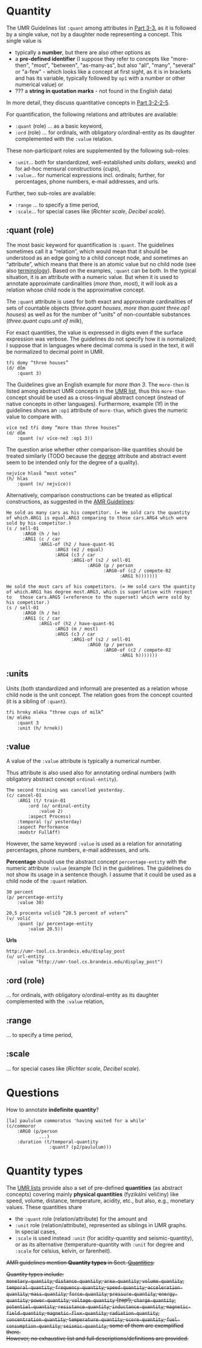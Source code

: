 # Quantity

The UMR Guidelines list `:quant` among attributes in [Part 3-3.](https://github.com/umr4nlp/umr-guidelines/blob/master/guidelines.md#part-3-3-UMR-attributes) as it is followed by a single value, not by a daughter node representing a concept. This single value is
- typically a **number**, but there are also other options as
- a **pre-defined identifier** (I suppose they refer to concepts like "more-then", "most", "between", "as-many-as", but also "all", "many", "several" or "a-few" - which looks like a concept at first sight, as it is in brackets and has its variable, typically followed by `op1` with a number or other numerical value) or 
- ??? a **string in quotation marks** - not found in the English data)

In more detail, they discuss quantitative concepts in [Part
3-2-2-5](https://github.com/umr4nlp/umr-guidelines/blob/master/guidelines.md#part-3-2-2-5-quantification).

For quantification, the following relations and attributes are available:
- `:quant` (role) ... as a basic keyword,
- `:ord` (role) ... for ordinals, with obligatory o/ordinal-entity as its daughter complemented with the `:value` relation.  

These non-participant roles are supplemented by the following sub-roles:
- `:unit`... both for standardized, well-established units _dollars_, _weeks_) and for ad-hoc mensural constructions (_cups_), 
- `:value`... for numerical expressions incl. ordinals; further, for percentages, phone numbers, e-mail addresses, and urls. 

Further, two sub-roles are available:
- `:range` ... to specify a time period, 
- `:scale`...  for special cases like (_Richter scale_, _Decibel scale_). 

## :quant (role)

The most basic keyword for quantification is `:quant`. The guidelines
sometimes call it a “relation”, which would mean that it should be understood
as an edge going to a child concept node, and sometimes an “attribute”, which
means that there is an atomic value but no child node (see also
[terminology](terminologie.md)). Based on the examples, `:quant` can be both.
In the typical situation, it is an attribute with a numeric value. But when
it is used to annotate approximate cardinalities (_more than_, _most_), it
will look as a relation whose child node is the approximative concept.

The `:quant` attribute is used for both exact and approximate cardinalities of sets of countable objects (_three.quant houses_, _more than.quant three.op1 houses_) as well as for the number of "units" of non-countable substances (_three.quant cups.unit of milk_),

For exact quantities, the value is expressed in digits even if the surface
expression was verbose. The guidelines do not specify how it is normalized; I suppose that in languages where decimal comma is used in the text, it will be normalized to decimal point in UMR.

```
tři domy “three houses”
(d/ dům
    :quant 3)
```

The Guidelines give an English example for _more than 3_. The `more-then` is listed among abstract UMR concepts in the [UMR list](https://docs.google.com/spreadsheets/d/1PVxgXW3ED3OWLieie9scr6iq_xuQ5RAA8YJKwbLwJ2E/edit#gid=0), thus this `more-than` concept should be used as a cross-lingual abstract concept  (instead of native concepts in other languages).
Furthermore, example (1f) in
the guidelines shows an `:op1` attribute of `more-than`, which gives the
numeric value to compare with.

```
více než tři domy “more than three houses”
(d/ dům
    :quant (v/ více-než :op1 3))
```

The question arise whether other comparison-like quantities should be treated similarly (TODO because the [degree](degree.md) attribute and abstract event seem to be intended only for the degree of a quality).  
```
nejvíce hlasů “most votes”
(h/ hlas
    :quant (n/ nejvíce))
```

Alternatively, comparison constructions can be treated as elliptical constructions, as suggested in the [AMR Guidelines](https://github.com/amrisi/amr-guidelines/blob/master/amr.md#quantities):

```
He sold as many cars as his competitor. (= He sold cars the quantity of which.ARG1 is equal.ARG3 comparing to those cars.ARG4 which were sold by his competitor.)
(s / sell-01
      :ARG0 (h / he)
      :ARG1 (c / car
            :ARG1-of (h2 / have-quant-91
                  :ARG3 (e2 / equal)
                  :ARG4 (c3 / car
                        :ARG1-of (s2 / sell-01
                              :ARG0 (p / person
                                    :ARG0-of (c2 / compete-02
                                          :ARG1 h)))))))
```


```
He sold the most cars of his competitors. (= He sold cars the quantity of which.ARG1 has degree most.ARG3, which is superlative with respect to   those cars.ARG5 (=reference to the superset) which were sold by his competitor.)
(s / sell-01
      :ARG0 (h / he)
      :ARG1 (c / car
            :ARG1-of (h2 / have-quant-91
                  :ARG3 (m / most)
                  :ARG5 (c3 / car
                        :ARG1-of (s2 / sell-01
                              :ARG0 (p / person
                                    :ARG0-of (c2 / compete-02
                                          :ARG1 h)))))))
```


## :units

Units (both standardized and informal) are presented as a relation whose
child node is the unit concept. The relation goes from the concept counted
(it is a sibling of `:quant`).

```
tři hrnky mléka “three cups of milk”
(m/ mléko
    :quant 3
    :unit (h/ hrnek))
```

## :value

A value of the `:value` attribute is typically a numerical number. 

Thus attribute is also used also for annotating ordinal numbers (with obligatory abstract concept `ordinal-entity`). 
```
The second training was cancelled yesterday.
(c/ cancel-01
	:ARG1 (t/ train-01
		:ord (o/ ordinal-entity
			:value 2)
		:aspect Process)
	:temporal (y/ yesterday)
	:aspect Performance
	:modstr FullAff) 
```
	
However, the same keyword `:value` is used as a relation for annotating percentages, phone numbers, e-mail addresses, and urls.

**Percentage** should use the abstract concept `percentage-entity` with the
numeric attribute `:value` (example (1c) in the guidelines. The guidelines do
not show its usage in a sentence though. I assume that it could be used as a
child node of the `:quant` relation.
```
30 percent
(p/ percentage-entity
	:value 30)
```

```
20,5 procenta voličů “20.5 percent of voters”
(v/ volič
    :quant (p/ percentage-entity
        :value 20.5))
```

**Urls** 
```
http://umr-tool.cs.brandeis.edu/display_post
(u/ url-entity
	:value "http://umr-tool.cs.brandeis.edu/display_post")
```


## :ord (role)
... for ordinals, with obligatory o/ordinal-entity as its daughter complemented with the `:value` relation, 

## :range
 ... to specify a time period, 

## :scale
...  for special cases like (_Richter scale_, _Decibel scale_).


# Questions

How to annotate **indefinite quantity**?
```
[la] paululum commoratus 'having waited for a while'
(c/commoror
    :ARG0 (p/person
            ...)
    :duration (t/temporal-quantity
                :quant? (p2/paululum)))
```

# Quantity types

The [UMR lists](https://docs.google.com/spreadsheets/d/1PVxgXW3ED3OWLieie9scr6iq_xuQ5RAA8YJKwbLwJ2E/edit#gid=0) provide also a set of pre-defined **quantities** (as abstract concepts) covering mainly **physical quantities** (fyzikální veličiny) like speed, volume, distance, temperature, acidity, etc., but also, e.g., monetary values. 
These quantities share 
- the `:quant` role (relation/attribute) for the amount and 
- `:unit` role (relation/attribute), represented as siblings in UMR graphs.   
In special cases,   
- `:scale` is used instead `:unit` (for acidity-quantity and seismic-quantity), or as its alternative (temperature-quantity with `:unit` for degree and `:scale` for celsius, kelvin, or farenheit).

~~AMR guidelines mention **Quantity types** in Sect. [Quantities](https://github.com/amrisi/amr-guidelines/blob/master/amr.md#quantities):~~

~~Quantity types include:  
`monetary-quantity`, `distance-quantity`, `area-quantity`, `volume-quantity`, `temporal-quantity`, `frequency-quantity`, `speed-quantity`, `acceleration-quantity`, `mass-quantity`, `force-quantity`, `pressure-quantity`, `energy-quantity`, `power-quantity`, `voltage-quantity` (zap!), `charge-quantity`, `potential-quantity`, `resistance-quantity`, `inductance-quantity`, `magnetic-field-quantity`, `magnetic-flux-quantity`, `radiation-quantity`, `concentration-quantity`, `temperature-quantity`, `score-quantity`, `fuel-consumption-quantity`, `seismic-quantity`, some of them are exemplified there.~~   
~~However, no exhaustive list and full descriptions/definitions are provided.~~


